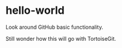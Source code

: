 # hello-world
Look around GitHub basic functionality.

Still wonder how this will go with TortoiseGit.
